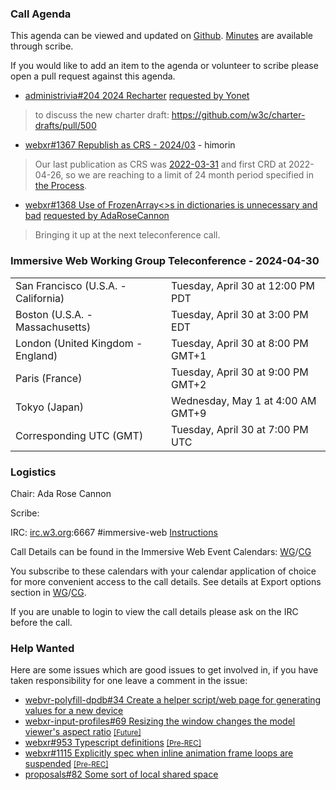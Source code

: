 ### Call Agenda

This agenda can be viewed and updated on [Github](https://github.com/immersive-web/administrivia/blob/main/meetings/2024/2024-04-30-Immersive_Web_Working_Group_Teleconference-agenda.md). [Minutes](https://www.w3.org/2024/04/30-immersive-web-minutes.html) are available through scribe.

If you would like to add an item to the agenda or volunteer to scribe please open a pull request against this agenda.

* [administrivia#204 2024 Recharter](https://github.com/immersive-web/administrivia/issues/204) [requested by Yonet](https://github.com/immersive-web/administrivia/issues/204#issuecomment-2084914766)
> to discuss the new charter draft: https://github.com/w3c/charter-drafts/pull/500

* [webxr#1367 Republish as CRS - 2024/03](https://github.com/immersive-web/webxr/issues/1367) - himorin
> Our last publication as CRS was [2022-03-31](https://www.w3.org/standards/history/webxr/) and first CRD at 2022-04-26, so we are reaching to a limit of 24 month period specified in [the Process](https://www.w3.org/2023/Process-20231103/#publishing-crrs).
 >

* [webxr#1368 Use of FrozenArray<>s in dictionaries is unnecessary and bad](https://github.com/immersive-web/webxr/issues/1368) [requested by AdaRoseCannon](https://github.com/immersive-web/webxr/issues/1368#issuecomment-2035722272)
> Bringing it up at the next teleconference call.

### Immersive Web Working Group Teleconference - 2024-04-30

<table>
<tr><td> San Francisco (U.S.A. - California) <td> Tuesday, April 30 at 12:00 PM PDT
<tr><td> Boston (U.S.A. - Massachusetts) <td> Tuesday, April 30 at 3:00 PM EDT
<tr><td> London (United Kingdom - England) <td> Tuesday, April 30 at 8:00 PM GMT+1
<tr><td> Paris (France) <td> Tuesday, April 30 at 9:00 PM GMT+2
<tr><td> Tokyo (Japan) <td> Wednesday, May 1 at 4:00 AM GMT+9
<tr><td> Corresponding UTC (GMT) <td> Tuesday, April 30 at 7:00 PM UTC
</table>

### Logistics

Chair: Ada Rose Cannon

Scribe:

IRC: [irc.w3.org](https://irc.w3.org/):6667 #immersive-web [Instructions](https://github.com/immersive-web/administrivia/blob/main/IRC.md)

Call Details can be found in the Immersive Web Event Calendars: [WG](https://www.w3.org/groups/wg/immersive-web/calendar/)/[CG](https://www.w3.org/groups/cg/immersive-web/calendar/)

You subscribe to these calendars with your calendar application of choice for more convenient access to the call details. See details at Export options section in [WG](https://www.w3.org/groups/wg/immersive-web/calendar/#export)/[CG](https://www.w3.org/groups/cg/immersive-web/calendar/#export).

If you are unable to login to view the call details please ask on the IRC before the call.

### Help Wanted

Here are some issues which are good issues to get involved in, if you have taken responsibility for one leave a comment in the issue:

- [webvr-polyfill-dpdb#34 Create a helper script/web page for generating values for a new device](https://github.com/immersive-web/webvr-polyfill-dpdb/issues/34)
- [webxr-input-profiles#69 Resizing the window changes the model viewer's aspect ratio](https://github.com/immersive-web/webxr-input-profiles/issues/69) [<small>[Future]</small>](https://api.github.com/repos/immersive-web/webxr-input-profiles/milestones/4)
- [webxr#953 Typescript definitions](https://github.com/immersive-web/webxr/issues/953) [<small>[Pre-REC]</small>](https://api.github.com/repos/immersive-web/webxr/milestones/16)
- [webxr#1115 Explicitly spec when inline animation frame loops are suspended](https://github.com/immersive-web/webxr/issues/1115) [<small>[Pre-REC]</small>](https://api.github.com/repos/immersive-web/webxr/milestones/16)
- [proposals#82 Some sort of local shared space](https://github.com/immersive-web/proposals/issues/82)


              
